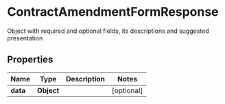 

# ContractAmendmentFormResponse

Object with required and optional fields, its descriptions and suggested presentation

## Properties

| Name | Type | Description | Notes |
|------------ | ------------- | ------------- | -------------|
|**data** | **Object** |  |  [optional] |



